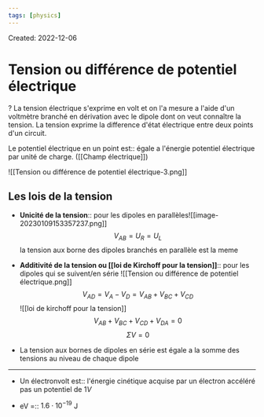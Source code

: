 ```yaml
---
tags: [physics] 
---
```

Created: 2022-12-06

# Tension ou différence de potentiel électrique
?
La tension électrique s'exprime en volt et on l'a mesure a l'aide d'un voltmètre branché en dérivation avec le dipole dont on veut connaître la tension. La tension exprime la difference d'état électrique entre deux points d'un circuit. 
<!--SR:!2023-04-07,59,190-->

Le potentiel électrique en un point est:: égale a l'énergie potentiel électrique par unité de charge. ([[Champ électrique]])
<!--SR:!2023-05-18,47,206-->

<!--SR:!2023-02-22,28,150-->
![[Tension ou différence de potentiel électrique-3.png]]

## Les lois de la tension
- **Unicité de la tension**:: pour les dipoles en parallèles![[image-20230109153357237.png]]$$V_{AB}=U_R=U_L$$la tension aux borne des dipoles branchés en parallèle est la meme
<!--SR:!2023-08-28,164,250-->

- **Additivité de la tension ou [[loi de Kirchoff pour la tension]]**:: pour les dipoles qui se suivent/en série ![[Tension ou différence de potentiel électrique.png]] $$V_{AD}=V_{A}-V_{D}=V_{AB}+V_{BC}+V_{CD}$$![[loi de kirchoff pour la tension]]$$V_{AB}+V_{BC}+V_{CD}+V_{DA}=0$$$$\Sigma V=0$$
<!--SR:!2023-05-26,89,216-->
- La tension aux bornes de dipoles en série est égale a la somme des tensions au niveau de chaque dipole
<!--SR:!2022-12-17,8,250-->

---
- Un électronvolt est:: l'énergie cinétique acquise par un électron accéléré pas un potentiel de $1V$
<!--SR:!2023-04-09,28,181-->
- eV =:: $1.6\cdot 10^{-19}$ J
<!--SR:!2023-05-23,60,221-->